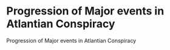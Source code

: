 # Progression of Major events in Atlantian Conspiracy

Progression of Major events in Atlantian Conspiracy